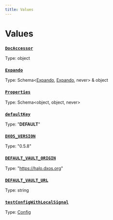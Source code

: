 ```yaml
---
title: Values
---
```

# Values 

### [`DocAccessor`]()
Type: object



### [`Expando`]()
Type: Schema&lt;[Expando](/api/@dxos/client/interfaces/Expando), [Expando](/api/@dxos/client/interfaces/Expando), never&gt; & object



### [`Properties`]()
Type: Schema&lt;object, object, never&gt;



### [`defaultKey`]()
Type: "__DEFAULT__"



### [`DXOS_VERSION`](https://github.com/dxos/dxos/blob/175437b91/packages/sdk/client/src/version.ts#L5)
Type: "0.5.8"



### [`DEFAULT_VAULT_ORIGIN`]()
Type: "https://halo.dxos.org"



### [`DEFAULT_VAULT_URL`]()
Type: string



### [`testConfigWithLocalSignal`](https://github.com/dxos/dxos/blob/175437b91/packages/sdk/client/src/testing/test-builder.ts#L34)
Type: [Config](/api/@dxos/client/classes/Config)



